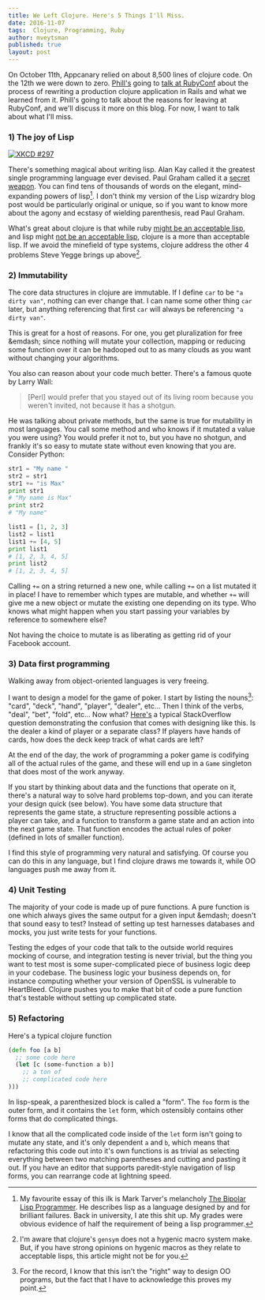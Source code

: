 ```yaml
---
title: We Left Clojure. Here's 5 Things I'll Miss.
date: 2016-11-07
tags:  Clojure, Programming, Ruby
author: mveytsman
published: true
layout: post
---
```

On October 11th, Appcanary relied on about 8,500 lines of clojure code. On the
12th we were down to zero. [Phill's](https://twitter.com/phillmv) going to
[talk at RubyConf](http://rubyconf.org/program#prop_19) about the process of rewriting a
production clojure application in Rails and what we learned from it. Phill's going to talk about the reasons for leaving at RubyConf, and we'll discuss it more on this blog. For now, I want to talk about what I'll miss.

### 1) The joy of Lisp

[![XKCD #297](http://imgs.xkcd.com/comics/lisp_cycles.png)](https://xkcd.com/297/)

There's something magical about writing lisp. Alan Kay called it the greatest
single programming language ever devised. Paul Graham called it a
[secret weapon](http://paulgraham.com/avg.html). You can find tens of thousands
of words on the elegant, mind-expanding powers of lisp[^bipolar]. I don't think
my version of the Lisp wizardry blog post would be particularly original or
unique, so if you want to know more about the agony and ecstasy of wielding
parenthesis, read Paul Graham.

What's great about clojure is that while ruby
[might be an acceptable lisp](http://www.randomhacks.net/2005/12/03/why-ruby-is-an-acceptable-lisp/),
and lisp might
[not be an acceptable lisp](http://steve-yegge.blogspot.ca/2006/04/lisp-is-not-acceptable-lisp.html),
clojure is a more than acceptable lisp. If we avoid the minefield of type
systems, clojure address the other 4 problems Steve Yegge brings up
above[^hygenic].

### 2) Immutability

The core data structures in clojure are immutable. If I define `car` to be `"a dirty van"`,
nothing can ever change that. I can name some other thing `car` later, but
anything referencing that first `car` will always be referencing `"a dirty van"`.

This is great for a host of reasons. For one, you get pluralization for free &emdash;
since nothing will mutate your collection, mapping or reducing some function
over it can be hadooped out to as many clouds as you want without changing your
algorithms.

You also can reason about your code much better. There's a famous quote by Larry Wall:

> [Perl] would prefer that you stayed out of its living room because you weren't
> invited, not because it has a shotgun.

He was talking about private methods, but the same is true for mutability in most languages. You call some method and who knows if it mutated a value you were using? You would prefer it not to, but you have no shotgun, and frankly it's so easy to mutate state without even knowing that you are. Consider Python:

```python
str1 = "My name "
str2 = str1
str1 += "is Max"
print str1
# "My name is Max"
print str2
# "My name"

list1 = [1, 2, 3]
list2 = list1
list1 += [4, 5]
print list1
# [1, 2, 3, 4, 5]
print list2
# [1, 2, 3, 4, 5]
```

Calling `+=` on a string returned a new one, while calling `+=` on a list
mutated it in place! I have to remember which types are mutable, and whether
`+=` will give me a new object or mutate the existing one depending on its type.
Who knows what might happen when you start passing your variables by reference
to somewhere else?

Not having the choice to mutate is as liberating as getting rid of your Facebook account.

### 3) Data first programming

Walking away from object-oriented languages is very freeing. 

I want to design a model for the game of poker. I start by listing the
nouns[^nouns]: "card", "deck", "hand", "player", "dealer", etc&hellip; Then I
think of the verbs, "deal", "bet", "fold", etc&hellip; Now what?
[Here's](http://stackoverflow.com/questions/19553838/oop-design-quesiton-with-a-card-game)
a typical StackOverflow question demonstrating the confusion that comes with
designing like this. Is the dealer a kind of player or a separate class? If
players have hands of cards, how does the deck keep track of what cards are
left? 

At the end of the day, the work of programming a poker game is codifying all of
the actual rules of the game, and these will end up in a `Game` singleton that
does most of the work anyway. 

If you start by thinking about data and the functions that operate on it,
there's a natural way to solve hard problems top-down, and you can iterate your
design quick (see below). You have some data structure that represents the game
state, a structure representing possible actions a player can take, and a
function to transform a game state and an action into the next game state. That
function encodes the actual rules of poker (defined in lots of smaller
function).

I find this style of programming very natural and satisfying. Of course you can
do this in any language, but I find clojure draws me towards it, while OO
languages push me away from it.


### 4) Unit Testing

The majority of your code is made up of pure functions. A pure function is one
which always gives the same output for a given input &emdash; doesn't that sound
easy to test? Instead of setting up test harnesses databases and mocks, you just
write tests for your functions.

Testing the edges of your code that talk to the outside world requires mocking
of course, and integration testing is never trivial, but the thing you want to
test most is some super-complicated piece of business logic deep in your
codebase. The business logic your business depends on, for instance computing
whether your version of OpenSSL is vulnerable to HeartBleed. Clojure pushes you
to make that bit of code a pure function that's testable without setting
up complicated state.

### 5) Refactoring

Here's a typical clojure function

```clojure
(defn foo [a b]
  ;; some code here
  (let [c (some-function a b)]
    ;; a ton of 
    ;; complicated code here
)))
```

In lisp-speak, a parenthesized block is called a "form". The `foo` form is the outer form, and it contains the `let` form, which ostensibly contains other forms that do complicated things.

I know that all the complicated code inside of the `let` form isn't going to
mutate any state, and it's only dependent `a` and `b`, which means that
refactoring this code out into it's own functions is as trivial as selecting
everything between two matching parentheses and cutting and pasting it out. If
you have an editor that supports paredit-style navigation of lisp forms, you can
rearrange code at lightning speed.

[^bipolar]: My favourite essay of this ilk is Mark Tarver's melancholy
  [The Bipolar Lisp Programmer](http://www.shenlanguage.org/lambdassociates/htdocs/blog/bipolar.htm).
  He describes lisp as a language designed by and for brilliant failures. Back
  in university, I ate this shit up. My grades were obvious evidence of half the
  requirement of being a lisp programmer.

[^hygenic]: I'm aware that clojure's `gensym` does not a hygenic macro system
    make. But, if you have strong opinions on hygenic macros as they relate to
    acceptable lisps, this article might not be for you.

[^nouns]: For the record, I know that this isn't the "right" way to design OO
    programs, but the fact that I have to acknowledge this proves my point.
